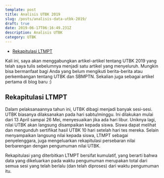 ```yaml
---
template: post
title: Analisis UTBK 2019
slug: /posts/analisis-data-utbk-2019/
draft: true
date: 2019-06-17T06:16:49.231Z
description: Analisis UTBK
category: UTBK
---
```

- [Rekapitulasi LTMPT](#rekapitulasi-ltmpt)

Kali ini, saya akan menggabungkan artikel-artikel tentang UTBK 2019 yang telah saya tulis sebelumnya menjadi satu artikel yang menyeluruh. Mungkin bisa bermanfaat bagi Anda yang belum mengikuti berita-berita atau perkembangan tentang UTBK dan SBMPTN. Sekalian juga sebagai artikel pertama di blog baru :)

## Rekapitulasi LTMPT
Dalam pelaksanaannya tahun ini, UTBK dibagi menjadi banyak sesi-sesi. UTBK biasanya dilaksanakan pada hari sabtu/minggu. Ini dilakukan mulai dari 13 April sampai 26 Mei, menyesuaikan jika ada hari libur. Uniknya lagi, nilai UTBK akan langsung disampaikan kepada siswa. Siswa dapat melihat dan mengunduh sertifikat hasil UTBK 10 hari setelah hari tes mereka. Selain menyampaikan langsung nilai kepada siswa, LTMPT sebagai penyelenggara, juga mengeluarkan rekapitulasi persebaran nilai berbarengan dengan pengumuman nilai UTBK.

Rekapitulasi yang diterbitkan LTMPT bersifat kumulatif, yang berarti bahwa data yang dikeluarkan pada waktu pengumuman merupakan total dari semua sesi yang telah berlalu (dan telah diproses) dari waktu pengumuman itu.


